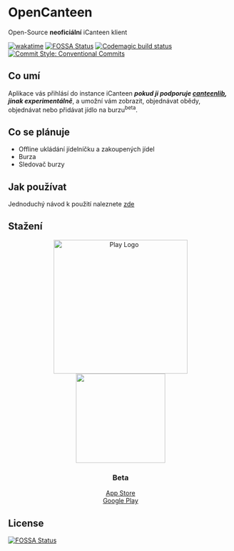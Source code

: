# OpenCanteen
Open-Source **neoficiální** iCanteen klient 

[![wakatime](https://wakatime.com/badge/user/17178fab-a33c-430f-a764-7b3f26c7b966/project/e3ff9994-0026-4041-a529-1cb2041bdf4b.svg)](https://wakatime.com/badge/user/17178fab-a33c-430f-a764-7b3f26c7b966/project/e3ff9994-0026-4041-a529-1cb2041bdf4b)
[![FOSSA Status](https://app.fossa.com/api/projects/git%2Bgithub.com%2Fhernikplays%2Fopencanteen.svg?type=shield)](https://app.fossa.com/projects/git%2Bgithub.com%2Fhernikplays%2Fopencanteen?ref=badge_shield) [![Codemagic build status](https://api.codemagic.io/apps/62863e4c96304ce0518a1694/62863e4c96304ce0518a1693/status_badge.svg)](https://codemagic.io/apps/62863e4c96304ce0518a1694/62863e4c96304ce0518a1693/latest_build) [![Commit Style: Conventional Commits](https://img.shields.io/badge/commit%20style-conventional%20commits-pink)](https://www.conventionalcommits.org/en/v1.0.0/)

## Co umí
Aplikace vás přihlásí do instance iCanteen ***pokud ji podporuje [canteenlib](https://github.com/hernikplays/canteenlib/blob/main/COMPATIBILITY.md), jinak experimentálně***, a umožní vám zobrazit, objednávat obědy, objednávat nebo přidávat jídlo na burzu<sup>beta</sup>.

## Co se plánuje
- Offline ukládání jídelníčku a zakoupených jídel
- Burza
- Sledovač burzy

## Jak používat
Jednoduchý návod k použití naleznete [zde](https://github.com/hernikplays/opencanteen/wiki/Pou%C5%BE%C3%ADv%C3%A1n%C3%AD-aplikace)

## Stažení
<div align="center">
<a href="https://play.google.com/store/apps/details?id=cz.hernikplays.opencanteen" target="_blank"><img src="https://play.google.com/intl/en_us/badges/static/images/badges/en_badge_web_generic.png" alt="Play Logo" width="300px"></a><br>
  <a href="https://apps.apple.com/us/app/opencanteen/id1621124445"><img src="https://developer.apple.com/assets/elements/badges/download-on-the-app-store.svg" width="200px"></a>
  
### Beta
<a href="https://testflight.apple.com/join/HOQhP3rW" target="_blank">App Store</a><br>
  <a href="https://play.google.com/apps/testing/cz.hernikplays.opencanteen" target="_blank">Google Play</a>
</div>

## License
[![FOSSA Status](https://app.fossa.com/api/projects/git%2Bgithub.com%2Fhernikplays%2Fopencanteen.svg?type=large)](https://app.fossa.com/projects/git%2Bgithub.com%2Fhernikplays%2Fopencanteen?ref=badge_large)
